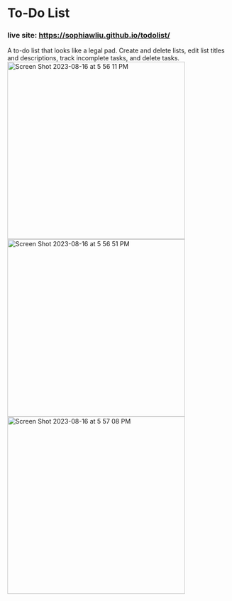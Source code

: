 # To-Do List  
### live site: https://sophiawliu.github.io/todolist/  
A to-do list that looks like a legal pad. Create and delete lists, edit list titles and descriptions, track incomplete tasks, and delete tasks.  
<img width="400" alt="Screen Shot 2023-08-16 at 5 56 11 PM" src="https://github.com/sophiawliu/todolist/assets/122403050/2a173b15-9701-44bb-95aa-390aafd489a1">
<img width="400" alt="Screen Shot 2023-08-16 at 5 56 51 PM" src="https://github.com/sophiawliu/todolist/assets/122403050/93d36aff-4188-4511-bff3-1fa4cd14c66c">
<img width="400" alt="Screen Shot 2023-08-16 at 5 57 08 PM" src="https://github.com/sophiawliu/todolist/assets/122403050/ad0ba41e-b39b-43d0-9e8d-d224644a8d8c">
